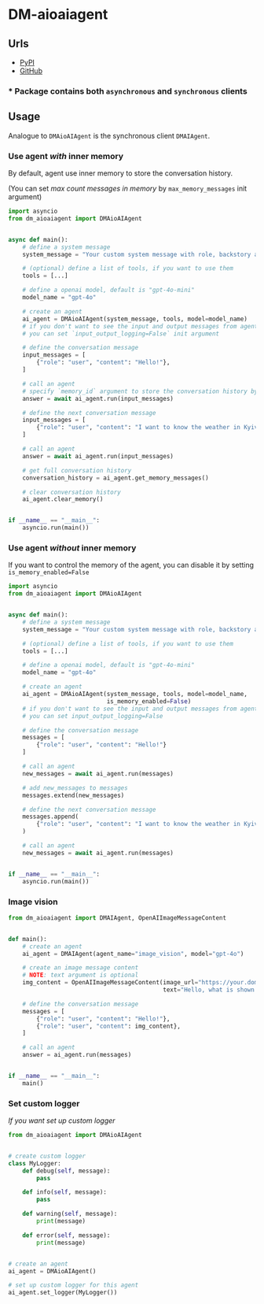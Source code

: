 # DM-aioaiagent

## Urls

* [PyPI](https://pypi.org/project/dm-aioaiagent)
* [GitHub](https://github.com/MykhLibs/dm-aioaiagent)

### * Package contains both `asynchronous` and `synchronous` clients

## Usage

Analogue to `DMAioAIAgent` is the synchronous client `DMAIAgent`.

### Use agent *with* inner memory

By default, agent use inner memory to store the conversation history.

(You can set *max count messages in memory* by `max_memory_messages` init argument)

```python
import asyncio
from dm_aioaiagent import DMAioAIAgent


async def main():
    # define a system message
    system_message = "Your custom system message with role, backstory and goal"

    # (optional) define a list of tools, if you want to use them
    tools = [...]

    # define a openai model, default is "gpt-4o-mini"
    model_name = "gpt-4o"

    # create an agent
    ai_agent = DMAioAIAgent(system_message, tools, model=model_name)
    # if you don't want to see the input and output messages from agent
    # you can set `input_output_logging=False` init argument

    # define the conversation message
    input_messages = [
        {"role": "user", "content": "Hello!"},
    ]

    # call an agent
    # specify `memory_id` argument to store the conversation history by your custom id
    answer = await ai_agent.run(input_messages)

    # define the next conversation message
    input_messages = [
        {"role": "user", "content": "I want to know the weather in Kyiv"}
    ]

    # call an agent
    answer = await ai_agent.run(input_messages)

    # get full conversation history
    conversation_history = ai_agent.get_memory_messages()

    # clear conversation history
    ai_agent.clear_memory()


if __name__ == "__main__":
    asyncio.run(main())
```

### Use agent *without* inner memory

If you want to control the memory of the agent, you can disable it by setting `is_memory_enabled=False`

```python
import asyncio
from dm_aioaiagent import DMAioAIAgent


async def main():
    # define a system message
    system_message = "Your custom system message with role, backstory and goal"

    # (optional) define a list of tools, if you want to use them
    tools = [...]

    # define a openai model, default is "gpt-4o-mini"
    model_name = "gpt-4o"

    # create an agent
    ai_agent = DMAioAIAgent(system_message, tools, model=model_name,
                            is_memory_enabled=False)
    # if you don't want to see the input and output messages from agent
    # you can set input_output_logging=False

    # define the conversation message
    messages = [
        {"role": "user", "content": "Hello!"}
    ]

    # call an agent
    new_messages = await ai_agent.run(messages)

    # add new_messages to messages
    messages.extend(new_messages)

    # define the next conversation message
    messages.append(
        {"role": "user", "content": "I want to know the weather in Kyiv"}
    )

    # call an agent
    new_messages = await ai_agent.run(messages)


if __name__ == "__main__":
    asyncio.run(main())
```

### Image vision

```python
from dm_aioaiagent import DMAIAgent, OpenAIImageMessageContent


def main():
    # create an agent
    ai_agent = DMAIAgent(agent_name="image_vision", model="gpt-4o")

    # create an image message content
    # NOTE: text argument is optional
    img_content = OpenAIImageMessageContent(image_url="https://your.domain/image",
                                            text="Hello, what is shown in the photo?")

    # define the conversation message
    messages = [
        {"role": "user", "content": "Hello!"},
        {"role": "user", "content": img_content},
    ]

    # call an agent
    answer = ai_agent.run(messages)


if __name__ == "__main__":
    main()
```

### Set custom logger

_If you want set up custom logger_

```python
from dm_aioaiagent import DMAioAIAgent


# create custom logger
class MyLogger:
    def debug(self, message):
        pass

    def info(self, message):
        pass

    def warning(self, message):
        print(message)

    def error(self, message):
        print(message)


# create an agent
ai_agent = DMAioAIAgent()

# set up custom logger for this agent
ai_agent.set_logger(MyLogger())
```
